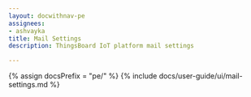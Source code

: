 ```yaml
---
layout: docwithnav-pe
assignees:
- ashvayka
title: Mail Settings
description: ThingsBoard IoT platform mail settings

---
```


{% assign docsPrefix = "pe/" %}
{% include docs/user-guide/ui/mail-settings.md %}